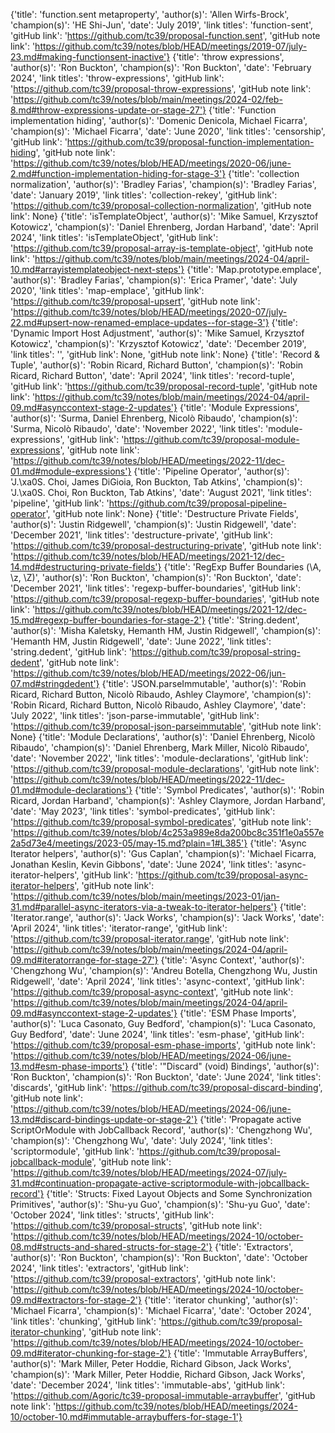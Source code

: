 {'title': 'function.sent metaproperty', 'author(s)': 'Allen Wirfs-Brock', 'champion(s)': 'HE Shi-Jun', 'date': 'July 2019', 'link titles': 'function-sent', 'gitHub link': 'https://github.com/tc39/proposal-function.sent', 'gitHub note link': 'https://github.com/tc39/notes/blob/HEAD/meetings/2019-07/july-23.md#making-functionsent-inactive'}
{'title': 'throw expressions', 'author(s)': 'Ron Buckton', 'champion(s)': 'Ron Buckton', 'date': 'February 2024', 'link titles': 'throw-expressions', 'gitHub link': 'https://github.com/tc39/proposal-throw-expressions', 'gitHub note link': 'https://github.com/tc39/notes/blob/main/meetings/2024-02/feb-8.md#throw-expressions-update-or-stage-27'}
{'title': 'Function implementation hiding', 'author(s)': 'Domenic Denicola, Michael Ficarra', 'champion(s)': 'Michael Ficarra', 'date': 'June 2020', 'link titles': 'censorship', 'gitHub link': 'https://github.com/tc39/proposal-function-implementation-hiding', 'gitHub note link': 'https://github.com/tc39/notes/blob/HEAD/meetings/2020-06/june-2.md#function-implementation-hiding-for-stage-3'}
{'title': 'collection normalization', 'author(s)': 'Bradley Farias', 'champion(s)': 'Bradley Farias', 'date': 'January 2019', 'link titles': 'collection-rekey', 'gitHub link': 'https://github.com/tc39/proposal-collection-normalization', 'gitHub note link': None}
{'title': 'isTemplateObject', 'author(s)': 'Mike Samuel, Krzysztof Kotowicz', 'champion(s)': 'Daniel Ehrenberg, Jordan Harband', 'date': 'April 2024', 'link titles': 'isTemplateObject', 'gitHub link': 'https://github.com/tc39/proposal-array-is-template-object', 'gitHub note link': 'https://github.com/tc39/notes/blob/main/meetings/2024-04/april-10.md#arrayistemplateobject-next-steps'}
{'title': 'Map.prototype.emplace', 'author(s)': 'Bradley Farias', 'champion(s)': 'Erica Pramer', 'date': 'July 2020', 'link titles': 'map-emplace', 'gitHub link': 'https://github.com/tc39/proposal-upsert', 'gitHub note link': 'https://github.com/tc39/notes/blob/HEAD/meetings/2020-07/july-22.md#upsert-now-renamed-emplace-updates--for-stage-3'}
{'title': 'Dynamic Import Host Adjustment', 'author(s)': 'Mike Samuel, Krzysztof Kotowicz', 'champion(s)': 'Krzysztof Kotowicz', 'date': 'December 2019', 'link titles': '', 'gitHub link': None, 'gitHub note link': None}
{'title': 'Record & Tuple', 'author(s)': 'Robin Ricard, Richard Button', 'champion(s)': 'Robin Ricard, Richard Button', 'date': 'April 2024', 'link titles': 'record-tuple', 'gitHub link': 'https://github.com/tc39/proposal-record-tuple', 'gitHub note link': 'https://github.com/tc39/notes/blob/main/meetings/2024-04/april-09.md#asynccontext-stage-2-updates'}
{'title': 'Module Expressions', 'author(s)': 'Surma, Daniel Ehrenberg, Nicolò Ribaudo', 'champion(s)': 'Surma, Nicolò Ribaudo', 'date': 'November 2022', 'link titles': 'module-expressions', 'gitHub link': 'https://github.com/tc39/proposal-module-expressions', 'gitHub note link': 'https://github.com/tc39/notes/blob/HEAD/meetings/2022-11/dec-01.md#module-expressions'}
{'title': 'Pipeline Operator', 'author(s)': 'J.\xa0S. Choi, James DiGioia, Ron Buckton, Tab Atkins', 'champion(s)': 'J.\xa0S. Choi, Ron Buckton, Tab Atkins', 'date': 'August 2021', 'link titles': 'pipeline', 'gitHub link': 'https://github.com/tc39/proposal-pipeline-operator', 'gitHub note link': None}
{'title': 'Destructure Private Fields', 'author(s)': 'Justin Ridgewell', 'champion(s)': 'Justin Ridgewell', 'date': 'December 2021', 'link titles': 'destructure-private', 'gitHub link': 'https://github.com/tc39/proposal-destructuring-private', 'gitHub note link': 'https://github.com/tc39/notes/blob/HEAD/meetings/2021-12/dec-14.md#destructuring-private-fields'}
{'title': 'RegExp Buffer Boundaries (\\A, \\z, \\Z)', 'author(s)': 'Ron Buckton', 'champion(s)': 'Ron Buckton', 'date': 'December 2021', 'link titles': 'regexp-buffer-boundaries', 'gitHub link': 'https://github.com/tc39/proposal-regexp-buffer-boundaries', 'gitHub note link': 'https://github.com/tc39/notes/blob/HEAD/meetings/2021-12/dec-15.md#regexp-buffer-boundaries-for-stage-2'}
{'title': 'String.dedent', 'author(s)': 'Misha Kaletsky, Hemanth HM, Justin Ridgewell', 'champion(s)': 'Hemanth HM, Justin Ridgewell', 'date': 'June 2022', 'link titles': 'string.dedent', 'gitHub link': 'https://github.com/tc39/proposal-string-dedent', 'gitHub note link': 'https://github.com/tc39/notes/blob/HEAD/meetings/2022-06/jun-07.md#stringdedent'}
{'title': 'JSON.parseImmutable', 'author(s)': 'Robin Ricard, Richard Button, Nicolò Ribaudo, Ashley Claymore', 'champion(s)': 'Robin Ricard, Richard Button, Nicolò Ribaudo, Ashley Claymore', 'date': 'July 2022', 'link titles': 'json-parse-immutable', 'gitHub link': 'https://github.com/tc39/proposal-json-parseimmutable', 'gitHub note link': None}
{'title': 'Module Declarations', 'author(s)': 'Daniel Ehrenberg, Nicolò Ribaudo', 'champion(s)': 'Daniel Ehrenberg, Mark Miller, Nicolò Ribaudo', 'date': 'November 2022', 'link titles': 'module-declarations', 'gitHub link': 'https://github.com/tc39/proposal-module-declarations', 'gitHub note link': 'https://github.com/tc39/notes/blob/HEAD/meetings/2022-11/dec-01.md#module-declarations'}
{'title': 'Symbol Predicates', 'author(s)': 'Robin Ricard, Jordan Harband', 'champion(s)': 'Ashley Claymore, Jordan Harband', 'date': 'May 2023', 'link titles': 'symbol-predicates', 'gitHub link': 'https://github.com/tc39/proposal-symbol-predicates', 'gitHub note link': 'https://github.com/tc39/notes/blob/4c253a989e8da200bc8c351f1e0a557e2a5d73e4/meetings/2023-05/may-15.md?plain=1#L385'}
{'title': 'Async Iterator helpers', 'author(s)': 'Gus Caplan', 'champion(s)': 'Michael Ficarra, Jonathan Keslin, Kevin Gibbons', 'date': 'June 2024', 'link titles': 'async-iterator-helpers', 'gitHub link': 'https://github.com/tc39/proposal-async-iterator-helpers', 'gitHub note link': 'https://github.com/tc39/notes/blob/main/meetings/2023-01/jan-31.md#parallel-async-iterators-via-a-tweak-to-iterator-helpers'}
{'title': 'Iterator.range', 'author(s)': 'Jack Works', 'champion(s)': 'Jack Works', 'date': 'April 2024', 'link titles': 'iterator-range', 'gitHub link': 'https://github.com/tc39/proposal-iterator.range', 'gitHub note link': 'https://github.com/tc39/notes/blob/main/meetings/2024-04/april-09.md#iteratorrange-for-stage-27'}
{'title': 'Async Context', 'author(s)': 'Chengzhong Wu', 'champion(s)': 'Andreu Botella, Chengzhong Wu, Justin Ridgewell', 'date': 'April 2024', 'link titles': 'async-context', 'gitHub link': 'https://github.com/tc39/proposal-async-context', 'gitHub note link': 'https://github.com/tc39/notes/blob/main/meetings/2024-04/april-09.md#asynccontext-stage-2-updates'}
{'title': 'ESM Phase Imports', 'author(s)': 'Luca Casonato, Guy Bedford', 'champion(s)': 'Luca Casonato, Guy Bedford', 'date': 'June 2024', 'link titles': 'esm-phase', 'gitHub link': 'https://github.com/tc39/proposal-esm-phase-imports', 'gitHub note link': 'https://github.com/tc39/notes/blob/HEAD/meetings/2024-06/june-13.md#esm-phase-imports'}
{'title': '"Discard" (void) Bindings', 'author(s)': 'Ron Buckton', 'champion(s)': 'Ron Buckton', 'date': 'June 2024', 'link titles': 'discards', 'gitHub link': 'https://github.com/tc39/proposal-discard-binding', 'gitHub note link': 'https://github.com/tc39/notes/blob/HEAD/meetings/2024-06/june-13.md#discard-bindings-update-or-stage-2'}
{'title': 'Propagate active ScriptOrModule with JobCallback Record', 'author(s)': 'Chengzhong Wu', 'champion(s)': 'Chengzhong Wu', 'date': 'July 2024', 'link titles': 'scriptormodule', 'gitHub link': 'https://github.com/tc39/proposal-jobcallback-module', 'gitHub note link': 'https://github.com/tc39/notes/blob/HEAD/meetings/2024-07/july-31.md#continuation-propagate-active-scriptormodule-with-jobcallback-record'}
{'title': 'Structs: Fixed Layout Objects and Some Synchronization Primitives', 'author(s)': 'Shu-yu Guo', 'champion(s)': 'Shu-yu Guo', 'date': 'October 2024', 'link titles': 'structs', 'gitHub link': 'https://github.com/tc39/proposal-structs', 'gitHub note link': 'https://github.com/tc39/notes/blob/HEAD/meetings/2024-10/october-08.md#structs-and-shared-structs-for-stage-2'}
{'title': 'Extractors', 'author(s)': 'Ron Buckton', 'champion(s)': 'Ron Buckton', 'date': 'October 2024', 'link titles': 'extractors', 'gitHub link': 'https://github.com/tc39/proposal-extractors', 'gitHub note link': 'https://github.com/tc39/notes/blob/HEAD/meetings/2024-10/october-09.md#extractors-for-stage-2'}
{'title': 'iterator chunking', 'author(s)': 'Michael Ficarra', 'champion(s)': 'Michael Ficarra', 'date': 'October 2024', 'link titles': 'chunking', 'gitHub link': 'https://github.com/tc39/proposal-iterator-chunking', 'gitHub note link': 'https://github.com/tc39/notes/blob/HEAD/meetings/2024-10/october-09.md#iterator-chunking-for-stage-2'}
{'title': 'Immutable ArrayBuffers', 'author(s)': 'Mark Miller, Peter Hoddie, Richard Gibson, Jack Works', 'champion(s)': 'Mark Miller, Peter Hoddie, Richard Gibson, Jack Works', 'date': 'December 2024', 'link titles': 'immutable-abs', 'gitHub link': 'https://github.com/Agoric/tc39-proposal-immutable-arraybuffer', 'gitHub note link': 'https://github.com/tc39/notes/blob/HEAD/meetings/2024-10/october-10.md#immutable-arraybuffers-for-stage-1'}
